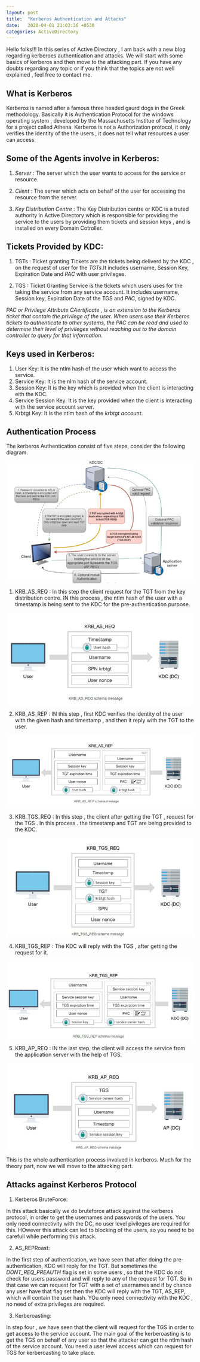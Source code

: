 ```yaml
---
layout: post
title:  "Kerberos Authentication and Attacks"
date:   2020-04-01 21:03:36 +0530
categories: ActiveDirectory
---
```


Hello folks!!! In this series of Active Directory , I am back with a new blog regarding kerberoes authentication and attacks. We will start with some basics of kerberos and then move to the attacking part. If you have any doubts regarding any topic or if you think that the topics are not well explained , feel free to contact me.

## What is Kerberos

Kerberos is named after a famous three headed gaurd dogs in the Greek methodology. Basically it is Authentication Protocol for the windows operating system , developed by the Massachusetts Institue of Technology for a project called Athena. Kerberos is not a Authorization protocol, it only verifies the identity of the the users , it does not tell what resources a user can access. 

## Some of the Agents involve in Kerberos:

1. *Server* : The server which the user wants to access for the service or resource.

2. *Client* : The server which acts on behalf of the user for accessing the resource from the server.

3. *Key Distribution Centre* : The Key Distribution centre or KDC is a truted authority in Active Directory which is responsible for providing the service to the users by providing them tickets and session keys , and is installed on every Domain Cotroller.

## Tickets Provided by KDC:

1. TGTs : Ticket granting Tickets are the tickets being deliverd by the KDC , on the request of user for the *TGTs*.It includes username, Session Key, Expiration Date and *PAC* with user privileges.

2. TGS : Ticket Granting Service is the tickets which users uses for the taking the service from any service account. It includes 
username, Session key, Expiration Date of the TGS and *PAC*, signed by KDC.

*PAC or Privilege Attribute CAertificate , is an extension to the Kerberos ticket that contain the privilege of the user. When users use their Kerberos tickets to authenticate to other systems, the PAC can be read and used to determine their level of privileges without reaching out to the domain controller to query for that information.*


## Keys used in Kerberos:

1. User Key: It is the ntlm hash of the user which want to access the service.
2. Service Key: It is the nlm hash of the service account.
3. Session Key: It is the key which is provided when the client is interacting eith the KDC.
4. Service Session Key: It is the key provided when the client is interacting with the service account server.
5. Krbtgt Key: It is the ntlm hash of the *krbtgt account*.


## Authentication Process 

The kerberos Authentication consist of five steps, consider the following diagram.

<img src="https://raw.githubusercontent.com/SecTheBit/plainwhite-jekyll/gh-pages/assets/Capture.JPG" align="middle">

1. KRB_AS_REQ : In this step the client request for the TGT from the key distribution centre. IN this process , the ntlm hash of the user with a timestamp is being sent to the KDC for the pre-authentication purpose.

<img src="https://raw.githubusercontent.com/SecTheBit/plainwhite-jekyll/gh-pages/assets/Capture1.JPG" align="middle">

2. KRB_AS_REP : IN this step , first KDC verifies the identity of the user with the given hash and timestamp , and then it reply with the TGT to the user. 

<img src="https://raw.githubusercontent.com/SecTheBit/plainwhite-jekyll/gh-pages/assets/Capture2.JPG" align="middle">

3. KRB_TGS_REQ : In this step , the client after getting the TGT , request for the TGS . In this process . the timestamp and TGT are being provided to the KDC.

<img src="https://raw.githubusercontent.com/SecTheBit/plainwhite-jekyll/gh-pages/assets/Capture3.JPG" align="middle">

4. KRB_TGS_REP : The KDC will reply with the TGS , after getting the request for it.

<img src="https://raw.githubusercontent.com/SecTheBit/plainwhite-jekyll/gh-pages/assets/Capture4.JPG" align="middle">

5. KRB_AP_REQ  : IN the last step, the client will access the service from the application server with the help of TGS.

<img src="https://raw.githubusercontent.com/SecTheBit/plainwhite-jekyll/gh-pages/assets/Capture5.JPG" align="middle">

This is the whole authentication process involved in kerberos. Much for the theory part, now we will move to the attacking part.

## Attacks against Kerberos Protocol

1. Kerberos BruteForce:

In this attack basically we do bruteforce attack against the kerberos protocol, in order to get the usernames and passwords of the users. You only need connectivity with the DC, no user level pivileges are required for this. HOwever this attack can led to blocking of the users, so you need to be carefull while performing this attack.

2. AS_REPRoast:

In the first step of authentication, we have seen that after doing the pre-authentication, KDC will reply for the TGT. But sometimes the *DONT_REQ_PREAUTH* flag is set in some users , so that the KDC do not check for users password and will reply to any of the request for TGT. So in that case we can request for TGT with a set of usernames and if by chance any user have that flag set then the KDC will reply with the TGT, AS_REP, which will contain the user hash. YOu only need connectivity with the KDC , no need of extra privileges are required.

3. Kerberoasting:

In step four , we have seen that the client will request for the TGS in order to get access to the service account. The main goal of the kerberoasting is to get the TGS on behalf of any user so that the attacker can get the ntlm hash of the service account. You need a user level access which can request for TGS for kerberoasting to take place.




